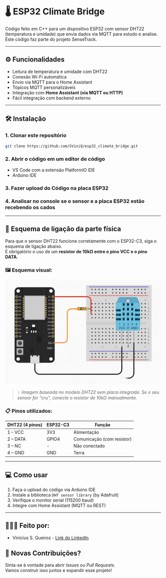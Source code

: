 # 🌡️ ESP32 Climate Bridge

Código feito em C++ para um dispositivo ESP32 com sensor DHT22 (temperatura e umidade) que envia dados via MQTT para estudo e analise. Este código faz parte do projeto SenseTrack.

---

## ⚙️ Funcionalidades

- Leitura de temperatura e umidade com DHT22
- Conexão Wi-Fi automática
- Envio via MQTT para o Home Assistant
- Tópicos MQTT personalizáveis
- Integração com **Home Assistant (via MQTT ou HTTP)**
- Fácil integração com backend externo

---

## 🛠️ Instalação

### 1. Clonar este repositório

```bash
git clone https://github.com/SViniQ/esp32_climate_bridge.git
```

### 2. Abrir o código em um editor de código

- VS Code com a extensão PlatformIO IDE
- Arduino IDE

### 3. Fazer upload do Código na placa ESP32

### 4. Analisar no console se o sensor e a placa ESP32 estão recebendo os cados

---

## 🔌 Esquema de ligação da parte física

Para que o sensor DHT22 funcione corretamente com o ESP32-C3, siga o esquema de ligação abaixo.  
É obrigatório o uso de um **resistor de 10kΩ entre o pino VCC e o pino DATA**.

### 🖼️ Esquema visual:

![Esquema de ligação do DHT22 com ESP32-C3](img\esquema_sensor_e_esp32.png)

> 💡 *Imagem baseada no modelo DHT22 sem placa integrada. Se o seu sensor for “cru”, conecte o resistor de 10kΩ manualmente.*

### 📋 Pinos utilizados:

| DHT22 (4 pinos) | ESP32-C3 | Função                     |
|------------------|------------|----------------------------|
| 1 – VCC          | 3V3        | Alimentação                |
| 2 – DATA         | GPIO4      | Comunicação (com resistor) |
| 3 – NC           | -          | Não conectado              |
| 4 – GND          | GND        | Terra                      |

---

## 💻 Como usar

1. Faça o upload do código via Arduino IDE
2. Instale a biblioteca `DHT sensor library` (by Adafruit)
3. Verifique o monitor serial (115200 baud)
4. Integre com Home Assistant (MQTT ou REST)

---
## 👨🏽‍💻 Feito por:

- Vinícius S. Queiroz - [Link do LinkedIn](https://www.linkedin.com/in/viníciussilvaqueiroz/)

## 🤝 Novas Contribuições?

Sinta-se à vontade para abrir *Issues* ou *Pull Requests*.  
Vamos construir isso juntos e expandir esse projeto!